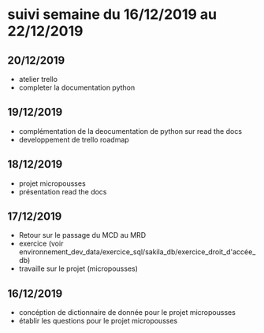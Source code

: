 # suivi semaine du 16/12/2019 au 22/12/2019


## 20/12/2019

* atelier trello
* completer la documentation python

## 19/12/2019

* complémentation de la deocumentation de python sur read the docs
* developpement de trello roadmap

## 18/12/2019

* projet micropousses
* présentation read the docs

## 17/12/2019

* Retour sur le passage du MCD au MRD
* exercice (voir environnement_dev_data/exercice_sql/sakila_db/exercice_droit_d'accée_db)
* travaille sur le projet (micropousses)

## 16/12/2019

* concéption de dictionnaire de donnée pour le projet micropousses
* établir les questions pour le projet micropousses